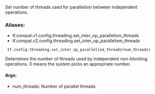 Set number of threads used for parallelism between independent operations.
### Aliases:
- tf.compat.v1.config.threading.set_inter_op_parallelism_threads
- tf.compat.v2.config.threading.set_inter_op_parallelism_threads

```
 tf.config.threading.set_inter_op_parallelism_threads(num_threads)
```
Determines the number of threads used by independent non-blocking operations. 0 means the system picks an appropriate number.
#### Args:
- num_threads: Number of parallel threads

